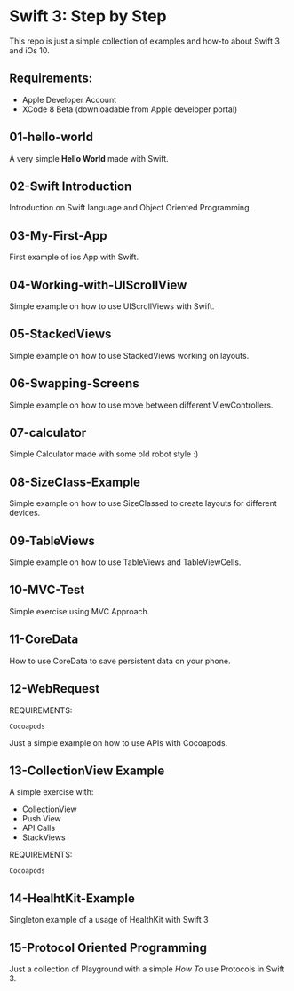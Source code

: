 # Swift 3: Step by Step

This repo is just a simple collection of examples and how-to about Swift 3 and iOs 10.

## Requirements:

* Apple Developer Account
* XCode 8 Beta (downloadable from Apple developer portal)


## 01-hello-world

A very simple **Hello World** made with Swift.

## 02-Swift Introduction

Introduction on Swift language and Object Oriented Programming.

## 03-My-First-App

First example of ios App with Swift.

## 04-Working-with-UIScrollView

Simple example on how to use UIScrollViews with Swift.

## 05-StackedViews

Simple example on how to use StackedViews working on layouts.

## 06-Swapping-Screens

Simple example on how to use move between different ViewControllers.

## 07-calculator

Simple Calculator made with some old robot style :)

## 08-SizeClass-Example

Simple example on how to use SizeClassed to create layouts for different devices.

## 09-TableViews

Simple example on how to use TableViews and TableViewCells.

## 10-MVC-Test

Simple exercise using MVC Approach.

## 11-CoreData

How to use CoreData to save persistent data on your phone.

## 12-WebRequest

REQUIREMENTS: 

    Cocoapods

Just a simple example on how to use APIs with Cocoapods.


## 13-CollectionView Example

A simple exercise with:

* CollectionView
* Push View
* API Calls
* StackViews

REQUIREMENTS:

    Cocoapods

## 14-HealhtKit-Example

Singleton example of a usage of HealthKit with Swift 3


## 15-Protocol Oriented Programming

Just a collection of Playground with a simple *How To* use Protocols in Swift 3.
